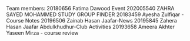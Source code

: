 Team members:
20180656 Fatima Dawood Event 
202005540 ZAHRA SAYED MOHAMMED  STUDY GROUP FINDER
20183459 Ayesha Zulfiqar - Course Notes
20196506 Zainab Hasan Jaafar-News
20195845 Zahera Hasan Jaafar Abdulkhudhur-Club Activities
20193658 Ameera Akhter Yaseen Mirza - course review
